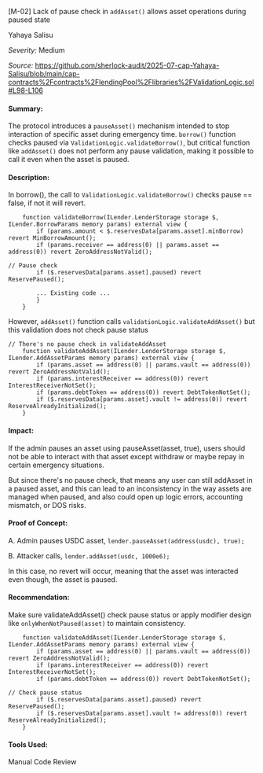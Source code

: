[M-02] Lack of pause check in `addAsset()` allows asset operations during paused state

Yahaya Salisu

_Severity:_ Medium

_Source:_ https://github.com/sherlock-audit/2025-07-cap-Yahaya-Salisu/blob/main/cap-contracts%2Fcontracts%2FlendingPool%2Flibraries%2FValidationLogic.sol#L98-L106


#### Summary:
The protocol introduces a `pauseAsset()` mechanism intended to stop interaction of specific asset during emergency time. `borrow()` function checks paused via `ValidationLogic.validateBorrow()`, but critical function like `addAsset()` does not perform any pause validation, making it possible to call it even when the asset is paused.


#### Description:
In borrow(), the call to `ValidationLogic.validateBorrow()` checks pause == false, if not it will revert.
```solidity
    function validateBorrow(ILender.LenderStorage storage $, ILender.BorrowParams memory params) external view {
        if (params.amount < $.reservesData[params.asset].minBorrow) revert MinBorrowAmount();
        if (params.receiver == address(0) || params.asset == address(0)) revert ZeroAddressNotValid();

// Pause check
        if ($.reservesData[params.asset].paused) revert ReservePaused();

        ... Existing code ...
        }
    }
```

However, `addAsset()` function calls `validationLogic.validateAddAsset()` but this validation does not check pause status

```solidity
// There's no pause check in validateAddAsset
    function validateAddAsset(ILender.LenderStorage storage $, ILender.AddAssetParams memory params) external view {
        if (params.asset == address(0) || params.vault == address(0)) revert ZeroAddressNotValid();
        if (params.interestReceiver == address(0)) revert InterestReceiverNotSet();
        if (params.debtToken == address(0)) revert DebtTokenNotSet();
        if ($.reservesData[params.asset].vault != address(0)) revert ReserveAlreadyInitialized();
    }
```


#### Impact:
If the admin pauses an asset using pauseAsset(asset, true), users should not be able to interact with that asset except withdraw or maybe repay in certain emergency situations.

But since there's no pause check, that means any user can still addAsset in a paused asset, and this can lead to an inconsistency in the way assets are managed when paused, and also could open up logic errors, accounting mismatch, or DOS risks.



#### Proof of Concept:
A. Admin pauses USDC asset, `lender.pauseAsset(address(usdc), true);`


B. Attacker calls, `lender.addAsset(usdc, 1000e6);`

In this case, no revert will occur, meaning that the asset was interacted even though, the asset is paused.


#### Recommendation:
Make sure validateAddAsset() check pause status or apply modifier design like `onlyWhenNotPaused(asset)` to maintain consistency.

```solidity
    function validateAddAsset(ILender.LenderStorage storage $, ILender.AddAssetParams memory params) external view {
        if (params.asset == address(0) || params.vault == address(0)) revert ZeroAddressNotValid();
        if (params.interestReceiver == address(0)) revert InterestReceiverNotSet();
        if (params.debtToken == address(0)) revert DebtTokenNotSet();

// Check pause status 
        if ($.reservesData[params.asset].paused) revert ReservePaused();
        if ($.reservesData[params.asset].vault != address(0)) revert ReserveAlreadyInitialized();
    }
```


#### Tools Used:
Manual Code Review